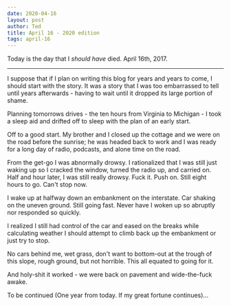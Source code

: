 ```yaml
---
date: 2020-04-16
layout: post
author: Ted
title: April 16 - 2020 edition
tags: april-16
---
```

Today is the day that I _should have_ died. April 16th, 2017.

---

I suppose that if I plan on writing this blog for years and years to come, I should start with the story. It was a story that I was too embarrassed to tell until years afterwards - having to wait until it dropped its large portion of shame.

Planning tomorrows drives - the ten hours from Virginia to Michigan - I took a sleep aid and drifted off to sleep with the plan of an early start.

Off to a good start. My brother and I closed up the cottage and we were on the road before the sunrise; he was headed back to work and I was ready for a long day of radio, podcasts, and alone time on the road.

From the get-go I was abnormally drowsy. I rationalized that I was still just waking up so I cracked the window, turned the radio up, and carried on. Half and hour later, I was still really drowsy. Fuck it. Push on. Still eight hours to go. Can't stop now.

I wake up at halfway down an embankment on the interstate. Car shaking on the uneven ground. Still going fast. Never have I woken up so abruptly nor responded so quickly.

I realized I still had control of the car and eased on the breaks while calculating weather I should attempt to climb back up the embankment or just try to stop. 

No cars behind me, wet grass, don't want to bottom-out at the trough of this slope, rough ground, but not horrible. This all equated to going for it.

And holy-shit it worked - we were back on pavement and wide-the-fuck awake.

To be continued (One year from today. If my great fortune continues)...  
